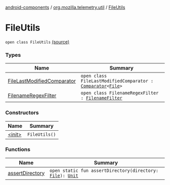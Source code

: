 [android-components](../../index.md) / [org.mozilla.telemetry.util](../index.md) / [FileUtils](./index.md)

# FileUtils

`open class FileUtils` [(source)](https://github.com/mozilla-mobile/android-components/blob/master/components/service/telemetry/src/main/java/org/mozilla/telemetry/util/FileUtils.java#L16)

### Types

| Name | Summary |
|---|---|
| [FileLastModifiedComparator](-file-last-modified-comparator/index.md) | `open class FileLastModifiedComparator : `[`Comparator`](https://developer.android.com/reference/java/util/Comparator.html)`<`[`File`](https://developer.android.com/reference/java/io/File.html)`>` |
| [FilenameRegexFilter](-filename-regex-filter/index.md) | `open class FilenameRegexFilter : `[`FilenameFilter`](https://developer.android.com/reference/java/io/FilenameFilter.html) |

### Constructors

| Name | Summary |
|---|---|
| [&lt;init&gt;](-init-.md) | `FileUtils()` |

### Functions

| Name | Summary |
|---|---|
| [assertDirectory](assert-directory.md) | `open static fun assertDirectory(directory: `[`File`](https://developer.android.com/reference/java/io/File.html)`): `[`Unit`](https://kotlinlang.org/api/latest/jvm/stdlib/kotlin/-unit/index.html) |
